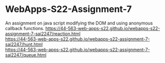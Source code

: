 # WebApps-S22-Assignment-7
An assignment on java script modifying the DOM and using anonymous callback functions.
 https://44-563-web-apps-s22.github.io/webapps-s22-assignment-7-sai2247/reaction.html
 <br>
  https://44-563-web-apps-s22.github.io/webapps-s22-assignment-7-sai2247/hunt.html
  <br>
   https://44-563-web-apps-s22.github.io/webapps-s22-assignment-7-sai2247/queue.html
